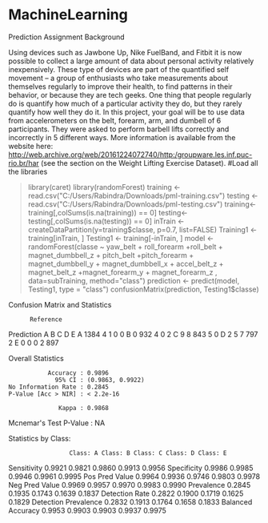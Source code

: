 # MachineLearning
Prediction Assignment
Background

Using devices such as Jawbone Up, Nike FuelBand, and Fitbit it is now possible to collect a large amount of data about personal activity relatively inexpensively. These type of devices are part of the quantified self movement – a group of enthusiasts who take measurements about themselves regularly to improve their health, to find patterns in their behavior, or because they are tech geeks. One thing that people regularly do is quantify how much of a particular activity they do, but they rarely quantify how well they do it. In this project, your goal will be to use data from accelerometers on the belt, forearm, arm, and dumbell of 6 participants. They were asked to perform barbell lifts correctly and incorrectly in 5 different ways. More information is available from the website here: http://web.archive.org/web/20161224072740/http:/groupware.les.inf.puc-rio.br/har (see the section on the Weight Lifting Exercise Dataset).
#Load all the libraries
> library(caret)
> library(randomForest)
> training <- read.csv("C:/Users/Rabindra/Downloads/pml-training.csv")
> testing <- read.csv("C:/Users/Rabindra/Downloads/pml-testing.csv")
> training<-training[,colSums(is.na(training)) == 0] 
> testing<-testing[,colSums(is.na(testing)) == 0]
> inTrain <- createDataPartition(y=training$classe, p=0.7, list=FALSE)
> Training1 <- training[inTrain, ]
> Testing1 <- training[-inTrain, ]
> model <- randomForest(classe ~ yaw_belt + roll_forearm +roll_belt + magnet_dumbbell_z + pitch_belt +pitch_forearm + magnet_dumbbell_y + magnet_dumbbell_x + accel_belt_z +  magnet_belt_z +magnet_forearm_y + magnet_forearm_z , data=subTraining, method="class")
> prediction <- predict(model, Testing1, type = "class")
> confusionMatrix(prediction, Testing1$classe)



Confusion Matrix and Statistics

          Reference
Prediction    A    B    C    D    E
         A 1384    4    1    0    0
         B    0  932    4    0    2
         C    9    8  843    5    0
         D    2    5    7  797    2
         E    0    0    0    2  897

Overall Statistics
                                          
               Accuracy : 0.9896          
                 95% CI : (0.9863, 0.9922)
    No Information Rate : 0.2845          
    P-Value [Acc > NIR] : < 2.2e-16       
                                          
                  Kappa : 0.9868          
                                          
 Mcnemar's Test P-Value : NA              

Statistics by Class:

                     Class: A Class: B Class: C Class: D Class: E
Sensitivity            0.9921   0.9821   0.9860   0.9913   0.9956
Specificity            0.9986   0.9985   0.9946   0.9961   0.9995
Pos Pred Value         0.9964   0.9936   0.9746   0.9803   0.9978
Neg Pred Value         0.9969   0.9957   0.9970   0.9983   0.9990
Prevalence             0.2845   0.1935   0.1743   0.1639   0.1837
Detection Rate         0.2822   0.1900   0.1719   0.1625   0.1829
Detection Prevalence   0.2832   0.1913   0.1764   0.1658   0.1833
Balanced Accuracy      0.9953   0.9903   0.9903   0.9937   0.9975




